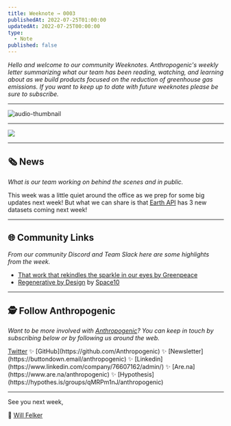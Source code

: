 ```yaml
---
title: Weeknote → 0003
publishedAt: 2022-07-25T01:00:00
updatedAt: 2022-07-25T00:00:00
type:
  - Note
published: false
---
```

_Hello and welcome to our community Weeknotes. Anthropogenic's weekly letter summarizing what our team has been reading, watching, and learning about as we build products focused on the reduction of greenhouse gas emissions. If you want to keep up to date with future weeknotes please be sure to subscribe._

---

![audio-thumbnail](https://blog.anthropogenic.com/content/media/2022/08/weeknotes0003_thumb.png?v=1659374419383)


---

![](https://blog.anthropogenic.com/content/images/2022/08/CO2-graphic@2x.png)

---

## **🗞 News**

_What is our team working on behind the scenes and in public._

This week was a little quiet around the office as we prep for some big updates next week! But what we can share is that [Earth API](https://hge.earth/) has 3 new datasets coming next week!

---

## **🌐 Community Links**

_From our community Discord and Team Slack here are some highlights from the week._

- [That work that rekindles the sparkle in our eyes by Greenpeace](https://www.greenpeace.org/international/story/54877/amazon-rainforest-brazil-expedition-restoring-purpose/)
- [Regenerative by Design](https://space10.com/regenerative-by-design/) by [Space10](https://space10.com/)

---

## **🕵️ Follow Anthropogenic**

_Want to be more involved with_ [_Anthropogenic_](https://anthropogenic.com/)_? You can keep in touch by subscribing below or by following us around the web._

[Twitter](https://twitter.com/anthropogenic_) ✨ [GitHub](https://github.com/Anthropogenic) ✨ [Newsletter](https://buttondown.email/anthropogenic) ✨ [Linkedin](https://www.linkedin.com/company/76607162/admin/) ✨ [Are.na](https://www.are.na/anthropogenic) ✨ [Hypothesis](https://hypothes.is/groups/qMRPm1nJ/anthropogenic)

---

See you next week,

🐳 [Will Felker](https://twitter.com/gndclouds)